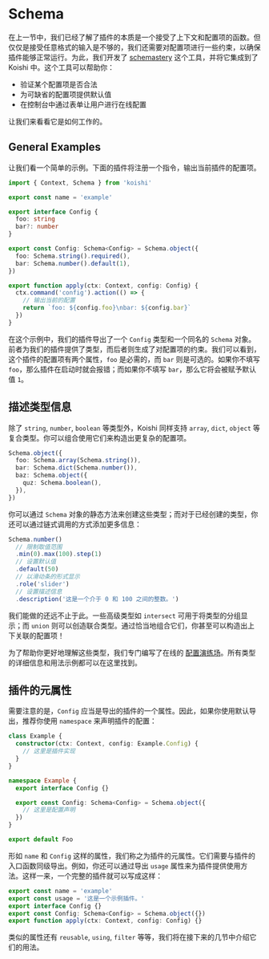 # Schema

在上一节中，我们已经了解了插件的本质是一个接受了上下文和配置项的函数。但仅仅是接受任意格式的输入是不够的，我们还需要对配置项进行一些约束，以确保插件能够正常运行。为此，我们开发了 [schemastery](https://github.com/shigma/schemastery) 这个工具，并将它集成到了 Koishi 中。这个工具可以帮助你：

- 验证某个配置项是否合法
- 为可缺省的配置项提供默认值
- 在控制台中通过表单让用户进行在线配置

让我们来看看它是如何工作的。

## General Examples

让我们看一个简单的示例。下面的插件将注册一个指令，输出当前插件的配置项。

```ts
import { Context, Schema } from 'koishi'

export const name = 'example'

export interface Config {
  foo: string
  bar?: number
}

export const Config: Schema<Config> = Schema.object({
  foo: Schema.string().required(),
  bar: Schema.number().default(1),
})

export function apply(ctx: Context, config: Config) {
  ctx.command('config').action(() => {
    // 输出当前的配置
    return `foo: ${config.foo}\nbar: ${config.bar}`
  })
}
```

在这个示例中，我们的插件导出了一个 `Config` 类型和一个同名的 `Schema` 对象。前者为我们的插件提供了类型，而后者则生成了对配置项的约束。我们可以看到，这个插件的配置项有两个属性，`foo` 是必需的，而 `bar` 则是可选的。如果你不填写 `foo`，那么插件在启动时就会报错；而如果你不填写 `bar`，那么它将会被赋予默认值 `1`。

## 描述类型信息

除了 `string`, `number`, `boolean` 等类型外，Koishi 同样支持 `array`, `dict`, `object` 等复合类型。你可以组合使用它们来构造出更复杂的配置项。

```ts
Schema.object({
  foo: Schema.array(Schema.string()),
  bar: Schema.dict(Schema.number()),
  baz: Schema.object({
    quz: Schema.boolean(),
  }),
})
```

你可以通过 `Schema` 对象的静态方法来创建这些类型；而对于已经创建的类型，你还可以通过链式调用的方式添加更多信息：

```ts
Schema.number()
  // 限制取值范围
  .min(0).max(100).step(1)
  // 设置默认值
  .default(50)
  // 以滑动条的形式显示
  .role('slider')
  // 设置描述信息
  .description('这是一个介于 0 和 100 之间的整数。')
```

我们能做的还远不止于此。一些高级类型如 `intersect` 可用于将类型的分组显示；而 `union` 则可以创造联合类型。通过恰当地组合它们，你甚至可以构造出上下关联的配置项！

为了帮助你更好地理解这些类型，我们专门编写了在线的 [配置演练场](../../schema/index.md)。所有类型的详细信息和用法示例都可以在这里找到。

## 插件的元属性

需要注意的是，`Config` 应当是导出的插件的一个属性。因此，如果你使用默认导出，推荐你使用 `namespace` 来声明插件的配置：

```ts
class Example {
  constructor(ctx: Context, config: Example.Config) {
    // 这里是插件实现
  }
}

namespace Example {
  export interface Config {}

  export const Config: Schema<Config> = Schema.object({
    // 这里是配置声明
  })
}

export default Foo
```

形如 `name` 和 `Config` 这样的属性，我们称之为插件的元属性。它们需要与插件的入口函数同级导出。例如，你还可以通过导出 `usage` 属性来为插件提供使用方法。这样一来，一个完整的插件就可以写成这样：

```ts
export const name = 'example'
export const usage = '这是一个示例插件。'
export interface Config {}
export const Config: Schema<Config> = Schema.object({})
export function apply(ctx: Context, config: Config) {}
```

类似的属性还有 `reusable`, `using`, `filter` 等等，我们将在接下来的几节中介绍它们的用法。
